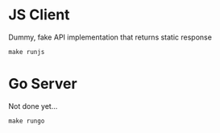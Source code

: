 # JS Client

Dummy, fake API implementation that returns static response

```
make runjs
```

# Go Server

Not done yet...

```
make rungo
```
